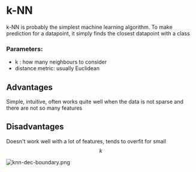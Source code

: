 # k-NN
k-NN is probably the simplest machine learning algorithm. To make prediction for a datapoint, it simply finds the closest datapoint with a class

### Parameters:
- k : how many neighbours to consider
- distance metric: usually Euclidean

## Advantages
Simple, intuitive, often works quite well when the data is not sparse and there are not so many features

## Disadvantages
Doesn't work well with a lot of features, tends to overfit for small $$k$$

![knn-dec-boundary.png](knn-dec-boundary.png)